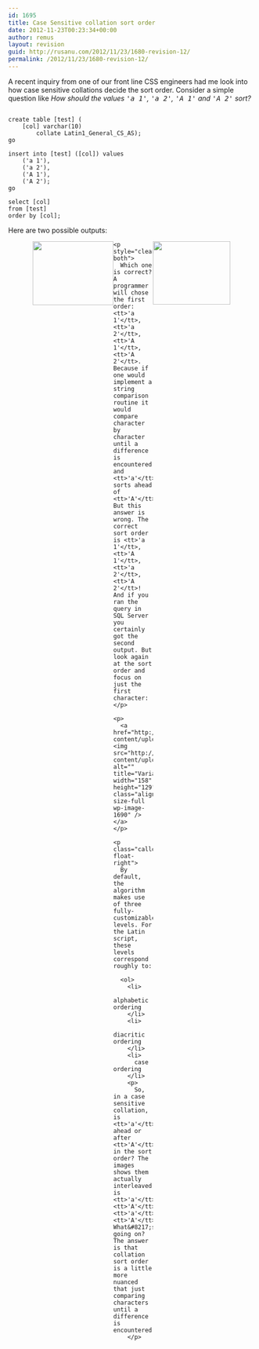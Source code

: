 ```yaml
---
id: 1695
title: Case Sensitive collation sort order
date: 2012-11-23T00:23:34+00:00
author: remus
layout: revision
guid: http://rusanu.com/2012/11/23/1680-revision-12/
permalink: /2012/11/23/1680-revision-12/
---
```

A recent inquiry from one of our front line CSS engineers had me look into how case sensitive collations decide the sort order. Consider a simple question like _How should the values <tt>'a 1'</tt>, <tt>'a 2'</tt>, <tt>'A 1'</tt> and <tt>'A 2'</tt> sort?_

<pre><code class="prettyprint lang-sql">
create table [test] (
	[col] varchar(10) 
		collate Latin1_General_CS_AS);
go

insert into [test] ([col]) values 
	('a 1'),
	('a 2'),
	('A 1'),
	('A 2');
go

select [col]
from [test]
order by [col];
</code></pre>

Here are two possible outputs:

<div>
  <div style="display: block; float: left; margin-left:  50px;">
    <a href="http://rusanu.com/wp-content/uploads/2012/11/Variant1.png"><img src="http://rusanu.com/wp-content/uploads/2012/11/Variant1.png" alt="" title="Variant1" width="165" height="130" class="alignleft size-full wp-image-1683" /></a>
  </div>
  
  <div style="display: block; float: right; margin-right:  50px;">
    <a href="http://rusanu.com/wp-content/uploads/2012/11/Variant2.png"><img src="http://rusanu.com/wp-content/uploads/2012/11/Variant2.png" alt="" title="Variant2" width="158" height="129" class="alignright size-full wp-image-1684" /></a>
  </div>
  
  <p>
    </div> 
    
    <p style="clear: both">
      Which one is correct? A programmer will chose the first order: <tt>'a 1'</tt>, <tt>'a 2'</tt>, <tt>'A 1'</tt>, <tt>'A 2'</tt>. Because if one would implement a string comparison routine it would compare character by character until a difference is encountered, and <tt>'a'</tt> sorts ahead of <tt>'A'</tt>. But this answer is wrong. The correct sort order is <tt>'a 1'</tt>, <tt>'A 1'</tt>, <tt>'a 2'</tt>, <tt>'A 2'</tt>! And if you ran the query in SQL Server you certainly got the second output. But look again at the sort order and focus on just the first character:
    </p>
    
    <p>
      <a href="http://rusanu.com/wp-content/uploads/2012/11/Variant3.png"><img src="http://rusanu.com/wp-content/uploads/2012/11/Variant3.png" alt="" title="Variant3" width="158" height="129" class="alignleft size-full wp-image-1690" /></a>
    </p>
    
    <p class="callout float-right">
      By default, the algorithm makes use of three fully-customizable levels. For the Latin script, these levels correspond roughly to: 
      
      <ol>
        <li>
          alphabetic ordering
        </li>
        <li>
          diacritic ordering
        </li>
        <li>
          case ordering
        </li>
        <p>
          So, in a case sensitive collation, is <tt>'a'</tt> ahead or after <tt>'A'</tt> in the sort order? The images shows them actually interleaved, is <tt>'a'</tt>, <tt>'A'</tt>, <tt>'a'</tt>, <tt>'A'</tt>. What&#8217;s going on? The answer is that collation sort order is a little more nuanced that just comparing characters until a difference is encountered.
        </p>